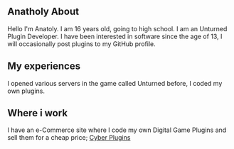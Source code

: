 ## Anatholy About
Hello I'm Anatoly. I am 16 years old, going to high school. I am an Unturned Plugin Developer. I have been interested in software since the age of 13, I will occasionally post plugins to my GitHub profile. 

## My experiences
I opened various servers in the game called Unturned before, I coded my own plugins.

## Where i work
I have an e-Commerce site where I code my own Digital Game Plugins and sell them for a cheap price;
[Cyber Plugins](https://cyberplugins.com/)
